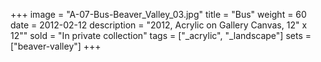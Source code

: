 +++
image = "A-07-Bus-Beaver_Valley_03.jpg"
title = "Bus"
weight = 60
date = 2012-02-12
description = "2012, Acrylic on Gallery Canvas, 12\" x 12\""
sold = "In private collection"
tags = ["_acrylic", "_landscape"]
sets = ["beaver-valley"]
+++
